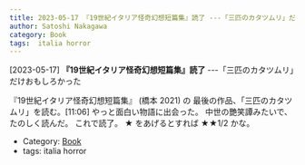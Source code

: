 ```yaml
---
title: 2023-05-17 『19世紀イタリア怪奇幻想短篇集』読了 ---「三匹のカタツムリ」だけおもしろかった
author: Satoshi Nakagawa
category: Book
tags:  italia horror
---
```


[2023-05-17] **『19世紀イタリア怪奇幻想短篇集』読了**  ---「三匹のカタツムリ」だけおもしろかった

 『19世紀イタリア怪奇幻想短篇集』
(橋本 2021) の
最後の作品、「三匹のカタツムリ」を読む。[11:06]
やっと面白い物語に出会った。
中世の艷笑譚みたいで、たのしく読んだ。
これで読了。
★ をあげるとすれば ★★1/2 かな。

- Category: [Book](https://merapano.github.io/categories.html#Book)
- tags:  italia horror
